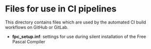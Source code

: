 # Files for use in CI pipelines

This directory contains files which are used by the automated CI build workflows
on GitHub or GitLab.

* __fpc_setup.inf__: settings for use during silent installation of the Free
  Pascal Compiler
